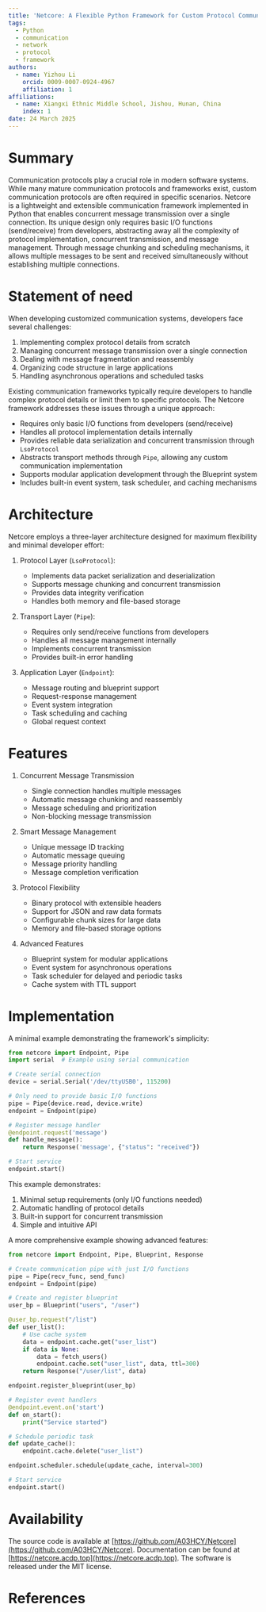 ```yaml
---
title: 'Netcore: A Flexible Python Framework for Custom Protocol Communication'
tags:
  - Python
  - communication
  - network
  - protocol
  - framework
authors:
  - name: Yizhou Li
    orcid: 0009-0007-0924-4967
    affiliation: 1
affiliations:
  - name: Xiangxi Ethnic Middle School, Jishou, Hunan, China
    index: 1
date: 24 March 2025
---
```


# Summary

Communication protocols play a crucial role in modern software systems. While many mature communication protocols and frameworks exist, custom communication protocols are often required in specific scenarios. Netcore is a lightweight and extensible communication framework implemented in Python that enables concurrent message transmission over a single connection. Its unique design only requires basic I/O functions (send/receive) from developers, abstracting away all the complexity of protocol implementation, concurrent transmission, and message management. Through message chunking and scheduling mechanisms, it allows multiple messages to be sent and received simultaneously without establishing multiple connections.

# Statement of need

When developing customized communication systems, developers face several challenges:

1. Implementing complex protocol details from scratch
2. Managing concurrent message transmission over a single connection
3. Dealing with message fragmentation and reassembly
4. Organizing code structure in large applications
5. Handling asynchronous operations and scheduled tasks

Existing communication frameworks typically require developers to handle complex protocol details or limit them to specific protocols. The Netcore framework addresses these issues through a unique approach:

- Requires only basic I/O functions from developers (send/receive)
- Handles all protocol implementation details internally
- Provides reliable data serialization and concurrent transmission through `LsoProtocol`
- Abstracts transport methods through `Pipe`, allowing any custom communication implementation
- Supports modular application development through the Blueprint system
- Includes built-in event system, task scheduler, and caching mechanisms

# Architecture

Netcore employs a three-layer architecture designed for maximum flexibility and minimal developer effort:

1. Protocol Layer (`LsoProtocol`):
   - Implements data packet serialization and deserialization
   - Supports message chunking and concurrent transmission
   - Provides data integrity verification
   - Handles both memory and file-based storage

2. Transport Layer (`Pipe`):
   - Requires only send/receive functions from developers
   - Handles all message management internally
   - Implements concurrent transmission
   - Provides built-in error handling

3. Application Layer (`Endpoint`):
   - Message routing and blueprint support
   - Request-response management
   - Event system integration
   - Task scheduling and caching
   - Global request context

# Features

1. Concurrent Message Transmission
   - Single connection handles multiple messages
   - Automatic message chunking and reassembly
   - Message scheduling and prioritization
   - Non-blocking message transmission

2. Smart Message Management
   - Unique message ID tracking
   - Automatic message queuing
   - Message priority handling
   - Message completion verification

3. Protocol Flexibility
   - Binary protocol with extensible headers
   - Support for JSON and raw data formats
   - Configurable chunk sizes for large data
   - Memory and file-based storage options

4. Advanced Features
   - Blueprint system for modular applications
   - Event system for asynchronous operations
   - Task scheduler for delayed and periodic tasks
   - Cache system with TTL support

# Implementation

A minimal example demonstrating the framework's simplicity:

```python
from netcore import Endpoint, Pipe
import serial  # Example using serial communication

# Create serial connection
device = serial.Serial('/dev/ttyUSB0', 115200)

# Only need to provide basic I/O functions
pipe = Pipe(device.read, device.write)
endpoint = Endpoint(pipe)

# Register message handler
@endpoint.request('message')
def handle_message():
    return Response('message', {"status": "received"})

# Start service
endpoint.start()
```

This example demonstrates:
1. Minimal setup requirements (only I/O functions needed)
2. Automatic handling of protocol details
3. Built-in support for concurrent transmission
4. Simple and intuitive API

A more comprehensive example showing advanced features:

```python
from netcore import Endpoint, Pipe, Blueprint, Response

# Create communication pipe with just I/O functions
pipe = Pipe(recv_func, send_func)
endpoint = Endpoint(pipe)

# Create and register blueprint
user_bp = Blueprint("users", "/user")

@user_bp.request("/list")
def user_list():
    # Use cache system
    data = endpoint.cache.get("user_list")
    if data is None:
        data = fetch_users()
        endpoint.cache.set("user_list", data, ttl=300)
    return Response("/user/list", data)

endpoint.register_blueprint(user_bp)

# Register event handlers
@endpoint.event.on('start')
def on_start():
    print("Service started")

# Schedule periodic task
def update_cache():
    endpoint.cache.delete("user_list")

endpoint.scheduler.schedule(update_cache, interval=300)

# Start service
endpoint.start()
```

# Availability

The source code is available at [https://github.com/A03HCY/Netcore](https://github.com/A03HCY/Netcore). Documentation can be found at [https://netcore.acdp.top](https://netcore.acdp.top). The software is released under the MIT license.

# References